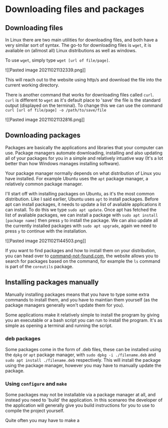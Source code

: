 # Downloading files and packages

## Downloading files

In Linux there are two main utilities for downloading files, and both have a very similar sort of syntax. The go-to for downloading files is `wget`, it is avaliable on (allmost all) Linux distributions as well as windows.

To use `wget`, simply type `wget [url of file/page]`.

![[Pasted image 20211021132339.png]]

This will reach out to the website using http/s and download the file into the current working directory.

There is another command that works for downloading files called `curl`. `curl` is different to `wget` as it's default place to 'save' the file is the standard output (displayed on the terminal). To change this we can use the command `curl [url of file/page] -o /path/to/save/file`

![[Pasted image 20211021132816.png]]

## Downloading packages

Packages are basically the applications and libraries that your computer can use. Package managers automate downloading, installing and also updating all of your packages for you in a simple and relatively intuative way (It's a lot better than how Windows manages installing software).

Your package manager normally depends on what distribution of Linux you have installed. For example Ubuntu uses the `apt` package manager, a relatively common package manager. 

I'll start off with installing packages on Ubuntu, as it's the most common distribution. Like I said earlier, Ubuntu uses `apt` to install packages. Before apt can install packages, it needs to update a list of avaliable applications it can install. To do this we type `sudo apt update`. Once apt has fetched the list of avaliable packages, we can install a package with `sudo apt install [package name]` then press `y` to install the package. We can also update all the currently installed packages with `sudo apt upgrade`, again we need to press `y` to continue with the installation.

![[Pasted image 20211021144503.png]]

If you want to find packages and how to install them on your distribution, you can head over to [command-not-found.com](https://command-not-found.com), the website allows you to search for packages based on the command, for example the `ls` command is part of the `coreutils` package.

## Installing packages manually
Manually installing packages means that you have to type some extra commands to install them, and you have to maintian them yourself (as the package managers generally won't update them for you).

Some applications make it relatively simple to install the program by giving you an executable or a bash script you can run to install the program. It's as simple as opening a terminal and running the script.

### deb packages
Some packages come in the form of .deb files, these can be installed using the `dpkg` or `apt` package manager, with `sudo dpkg -i ./filename.deb` and `sudo apt install ./filename.deb` respectively. This will install the package using the package manager, however you may have to manually update the package.

### Using `configure` and `make`
Some packages may not be installable via a package manager at all, and instead you need to 'build' the application. In this scenareo the developer of the application will generally give you build instructions for you to use to compile the project yourself.

Quite often you may have to make a 
